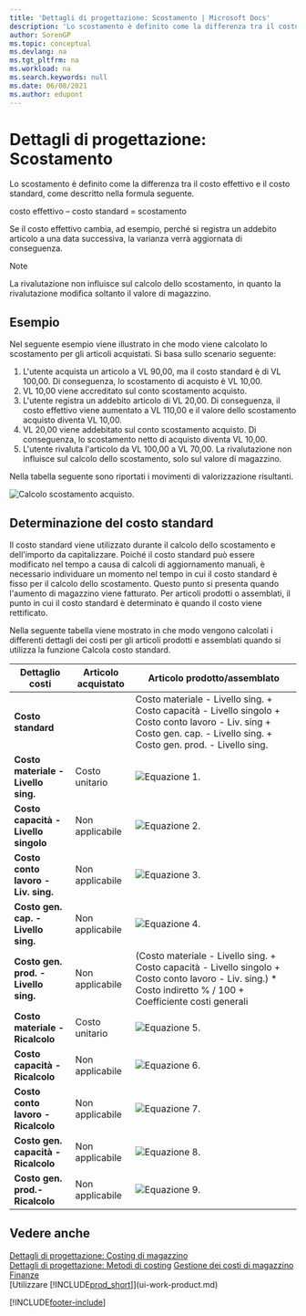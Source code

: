 ```yaml
---
title: 'Dettagli di progettazione: Scostamento | Microsoft Docs'
description: 'Lo scostamento è definito come la differenza tra il costo effettivo e il costo standard, come descritto nella formula seguente.'
author: SorenGP
ms.topic: conceptual
ms.devlang: na
ms.tgt_pltfrm: na
ms.workload: na
ms.search.keywords: null
ms.date: 06/08/2021
ms.author: edupont
---
```

# <a name="design-details-variance" />Dettagli di progettazione: Scostamento
Lo scostamento è definito come la differenza tra il costo effettivo e il costo standard, come descritto nella formula seguente.  

 costo effettivo – costo standard = scostamento  

 Se il costo effettivo cambia, ad esempio, perché si registra un addebito articolo a una data successiva, la varianza verrà aggiornata di conseguenza.  

> [!NOTE]  
>  La rivalutazione non influisce sul calcolo dello scostamento, in quanto la rivalutazione modifica soltanto il valore di magazzino.  

## <a name="example" />Esempio
 Nel seguente esempio viene illustrato in che modo viene calcolato lo scostamento per gli articoli acquistati. Si basa sullo scenario seguente:  

1.  L'utente acquista un articolo a VL 90,00, ma il costo standard è di VL 100,00. Di conseguenza, lo scostamento di acquisto è VL 10,00.  
2.  VL 10,00 viene accreditato sul conto scostamento acquisto.  
3.  L'utente registra un addebito articolo di VL 20,00. Di conseguenza, il costo effettivo viene aumentato a VL 110,00 e il valore dello scostamento acquisto diventa VL 10,00.  
4.  VL 20,00 viene addebitato sul conto scostamento acquisto. Di conseguenza, lo scostamento netto di acquisto diventa VL 10,00.  
5.  L'utente rivaluta l'articolo da VL 100,00 a VL 70,00. La rivalutazione non influisce sul calcolo dello scostamento, solo sul valore di magazzino.  

 Nella tabella seguente sono riportati i movimenti di valorizzazione risultanti.  

 ![Calcolo scostamento acquisto.](media/design_details_inventory_costing_11_purchase_variance.png "Calcolo scostamento acquisto")  

## <a name="determining-the-standard-cost" />Determinazione del costo standard
 Il costo standard viene utilizzato durante il calcolo dello scostamento e dell'importo da capitalizzare. Poiché il costo standard può essere modificato nel tempo a causa di calcoli di aggiornamento manuali, è necessario individuare un momento nel tempo in cui il costo standard è fisso per il calcolo dello scostamento. Questo punto si presenta quando l'aumento di magazzino viene fatturato. Per articoli prodotti o assemblati, il punto in cui il costo standard è determinato è quando il costo viene rettificato.  

 Nella seguente tabella viene mostrato in che modo vengono calcolati i differenti dettagli dei costi per gli articoli prodotti e assemblati quando si utilizza la funzione Calcola costo standard.  

|Dettaglio costi|Articolo acquistato|Articolo prodotto/assemblato|  
|----------------|--------------------|------------------------------|  
|**Costo standard**||Costo materiale - Livello sing. + Costo capacità - Livello singolo + Costo conto lavoro - Liv. sing + Costo gen. cap. - Livello sing. + Costo gen. prod. - Livello sing.|  
|**Costo materiale - Livello sing.**|Costo unitario|![Equazione 1.](media/design_details_inventory_costing_11_equation_1.png "Equazione 1")|  
|**Costo capacità - Livello singolo**|Non applicabile|![Equazione 2.](media/design_details_inventory_costing_11_equation_2.png "Equazione 2")|  
|**Costo conto lavoro - Liv. sing.**|Non applicabile|![Equazione 3.](media/design_details_inventory_costing_11_equation_3.png "Equazione 3")|  
|**Costo gen. cap. - Livello sing.**|Non applicabile|![Equazione 4.](media/design_details_inventory_costing_11_equation_4.png "Equazione 4")|  
|**Costo gen. prod. - Livello sing.**|Non applicabile|(Costo materiale - Livello sing. + Costo capacità - Livello singolo + Costo conto lavoro - Liv. sing.) * Costo indiretto % / 100 + Coefficiente costi generali|  
|**Costo materiale - Ricalcolo**|Costo unitario|![Equazione 5.](media/design_details_inventory_costing_11_equation_5.png "Equazione 5")|  
|**Costo capacità - Ricalcolo**|Non applicabile|![Equazione 6.](media/design_details_inventory_costing_11_equation_6.png "Equazione 6")|  
|**Costo conto lavoro - Ricalcolo**|Non applicabile|![Equazione 7.](media/design_details_inventory_costing_11_equation_7.png "Equazione 7")|  
|**Costo gen. capacità - Ricalcolo**|Non applicabile|![Equazione 8.](media/design_details_inventory_costing_11_equation_8.png "Equazione 8")|  
|**Costo gen. prod.- Ricalcolo**|Non applicabile|![Equazione 9.](media/design_details_inventory_costing_11_equation_9.png "Equazione 9")|  

## <a name="see-also" />Vedere anche
 [Dettagli di progettazione: Costing di magazzino](design-details-inventory-costing.md)   
 [Dettagli di progettazione: Metodi di costing](design-details-costing-methods.md) [Gestione dei costi di magazzino](finance-manage-inventory-costs.md)  
 [Finanze](finance.md)  
 [Utilizzare [!INCLUDE[prod_short](includes/prod_short.md)]](ui-work-product.md)


[!INCLUDE[footer-include](includes/footer-banner.md)]
